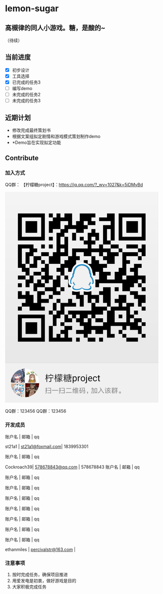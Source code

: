 # lemon-sugar
## 高槻律的同人小游戏。糖，是酸的~
（待续）
## 当前进度
* [x] 初步设计
* [x] 工具选择
* [x] 已完成的任务3
* [ ] 编写demo
* [ ] 未完成的任务2
* [ ] 未完成的任务3
## 近期计划
- 修改完成最终策划书
- 根据文案组拟定剧情和游戏模式策划制作demo
- *Demo旨在实现拟定功能
## Contribute
### 加入方式
QQ群：
【柠檬糖project】：https://jq.qq.com/?_wv=1027&k=5iDMyBd

![柠檬糖群](%E6%9F%A0%E6%AA%AC%E7%B3%96%E7%BE%A4.png)

QQ群：123456
QQ群：123456
### 开发成员
账户名 | 邮箱 | qq


st21a1 | st21a1@foxmail.com| 1839953301

账户名 | 邮箱 | qq

Cockroach39| 578678843@qq.com | 578678843
账户名 | 邮箱 | qq

账户名 | 邮箱 | qq

账户名 | 邮箱 | qq

账户名 | 邮箱 | qq

账户名 | 邮箱 | qq

账户名 | 邮箱 | qq

账户名 | 邮箱 | qq

账户名 | 邮箱 | qq

ethanmiles | percivalstr@163.com |
### 注意事项
1. 按时完成任务，确保项目推进
2. 用爱发电是初衷，做好游戏是目的
3. 大家积极完成任务
